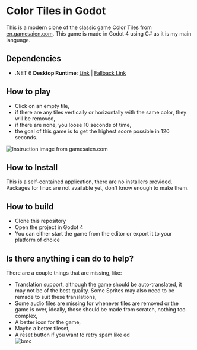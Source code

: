 # Color Tiles in Godot

This is a modern clone of the classic game Color Tiles from [en.gamesaien.com](https://en.gamesaien.com/).
This game is made in Godot 4 using C# as it is my main language.

## Dependencies

- .NET 6 **Desktop Runtime**: [Link](https://dotnet.microsoft.com/en-us/download/dotnet/6.0#:~:text=x86-,.NET%20Desktop%20Runtime%206.0.21,-The%20.NET%20Desktop) | [Fallback Link](https://dotnet.microsoft.com/en-us/download/dotnet/6.0)

## How to play

- Click on an empty tile,
- if there are any tiles vertically or horizontally with the same color, they will be removed,
- if there are none, you loose 10 seconds of time,
- the goal of this game is to get the highest score possible in 120 seconds.

![Instruction image from gamesaien.com](https://en.gamesaien.com/game/color_tiles/color_tiles_zu01.png)

## How to Install

This is a self-contained application, there are no installers provided.
Packages for linux are not available yet, don't know enough to make them.

## How to build

- Clone this repository
- Open the project in Godot 4
- You can either start the game from the editor or export it to your platform of choice

## Is there anything i can do to help?

There are a couple things that are missing, like:

- Translation support, although the game should be auto-translated, it may not be of the best quality.
Some Sprites may also need to be remade to suit these translations,
- Some audio files are missing for whenever tiles are removed or the game is over, ideally, those should be made from scratch, nothing too complex,
- A better icon for the game,
- Maybe a better tileset,
- A reset button if you want to retry spam like ed   
![bmc](https://cdn.7tv.app/emote/643ce6a2ce9e08be709d62c1/4x.webp)